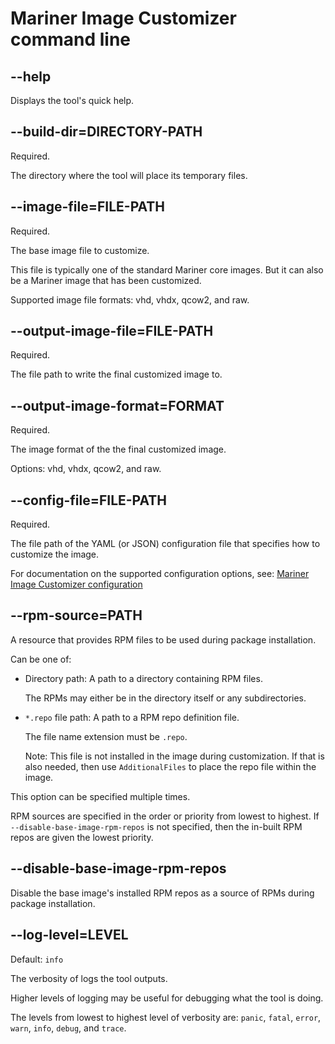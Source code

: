 # Mariner Image Customizer command line

## --help

Displays the tool's quick help.

## --build-dir=DIRECTORY-PATH

Required.

The directory where the tool will place its temporary files.

## --image-file=FILE-PATH

Required.

The base image file to customize.

This file is typically one of the standard Mariner core images.
But it can also be a Mariner image that has been customized.

Supported image file formats: vhd, vhdx, qcow2, and raw.

## --output-image-file=FILE-PATH

Required.

The file path to write the final customized image to.

## --output-image-format=FORMAT

Required.

The image format of the the final customized image.

Options: vhd, vhdx, qcow2, and raw.

## --config-file=FILE-PATH

Required.

The file path of the YAML (or JSON) configuration file that specifies how to customize
the image.

For documentation on the supported configuration options, see:
[Mariner Image Customizer configuration](./docs/configuration.md)

## --rpm-source=PATH

A resource that provides RPM files to be used during package installation.

Can be one of:

- Directory path: A path to a directory containing RPM files.

  The RPMs may either be in the directory itself or any subdirectories.

- `*.repo` file path: A path to a RPM repo definition file.

  The file name extension must be `.repo`.

  Note: This file is not installed in the image during customization.
  If that is also needed, then use `AdditionalFiles` to place the repo file within
  the image.

This option can be specified multiple times.

RPM sources are specified in the order or priority from lowest to highest.
If `--disable-base-image-rpm-repos` is not specified, then the in-built RPM repos are
given the lowest priority.

## --disable-base-image-rpm-repos

Disable the base image's installed RPM repos as a source of RPMs during package
installation.

## --log-level=LEVEL

Default: `info`

The verbosity of logs the tool outputs.

Higher levels of logging may be useful for debugging what the tool is doing.

The levels from lowest to highest level of verbosity are: `panic`, `fatal`, `error`,
`warn`, `info`, `debug`, and `trace`.
